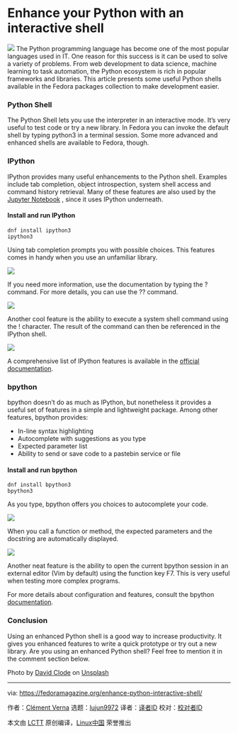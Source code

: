 Enhance your Python with an interactive shell
======
![](https://fedoramagazine.org/wp-content/uploads/2018/03/python-shells-816x345.jpg)
The Python programming language has become one of the most popular languages used in IT. One reason for this success is it can be used to solve a variety of problems. From web development to data science, machine learning to task automation, the Python ecosystem is rich in popular frameworks and libraries. This article presents some useful Python shells available in the Fedora packages collection to make development easier.

### Python Shell

The Python Shell lets you use the interpreter in an interactive mode. It’s very useful to test code or try a new library. In Fedora you can invoke the default shell by typing python3 in a terminal session. Some more advanced and enhanced shells are available to Fedora, though.

### IPython

IPython provides many useful enhancements to the Python shell. Examples include tab completion, object introspection, system shell access and command history retrieval. Many of these features are also used by the [Jupyter Notebook][1] , since it uses IPython underneath.

#### Install and run IPython
```
dnf install ipython3
ipython3

```

Using tab completion prompts you with possible choices. This features comes in handy when you use an unfamiliar library.

![][2]

If you need more information, use the documentation by typing the ? command. For more details, you can use the ?? command.

![][3]

Another cool feature is the ability to execute a system shell command using the ! character. The result of the command can then be referenced in the IPython shell.

![][4]

A comprehensive list of IPython features is available in the [official documentation][5].

### bpython

bpython doesn’t do as much as IPython, but nonetheless it provides a useful set of features in a simple and lightweight package. Among other features, bpython provides:

  * In-line syntax highlighting
  * Autocomplete with suggestions as you type
  * Expected parameter list
  * Ability to send or save code to a pastebin service or file



#### Install and run bpython
```
dnf install bpython3
bpython3

```

As you type, bpython offers you choices to autocomplete your code.

![][6]

When you call a function or method, the expected parameters and the docstring are automatically displayed.

![][7]

Another neat feature is the ability to open the current bpython session in an external editor (Vim by default) using the function key F7. This is very useful when testing more complex programs.

For more details about configuration and features, consult the bpython [documentation][8].

### Conclusion

Using an enhanced Python shell is a good way to increase productivity. It gives you enhanced features to write a quick prototype or try out a new library. Are you using an enhanced Python shell? Feel free to mention it in the comment section below.

Photo by [David Clode][9] on [Unsplash][10]


--------------------------------------------------------------------------------

via: https://fedoramagazine.org/enhance-python-interactive-shell/

作者：[Clément Verna][a]
选题：[lujun9972](https://github.com/lujun9972)
译者：[译者ID](https://github.com/译者ID)
校对：[校对者ID](https://github.com/校对者ID)

本文由 [LCTT](https://github.com/LCTT/TranslateProject) 原创编译，[Linux中国](https://linux.cn/) 荣誉推出

[a]:https://fedoramagazine.org/author/cverna/
[1]:https://ipython.org/notebook.html
[2]:https://fedoramagazine.org/wp-content/uploads/2018/03/ipython-tabcompletion.png
[3]:https://fedoramagazine.org/wp-content/uploads/2018/03/ipyhton_doc1.png
[4]:https://fedoramagazine.org/wp-content/uploads/2018/03/ipython_shell.png
[5]:https://ipython.readthedocs.io/en/stable/overview.html#main-features-of-the-interactive-shell
[6]:https://fedoramagazine.org/wp-content/uploads/2018/03/bpython1.png
[7]:https://fedoramagazine.org/wp-content/uploads/2018/03/bpython2.png
[8]:https://docs.bpython-interpreter.org/
[9]:https://unsplash.com/photos/d0CasEMHDQs?utm_source=unsplash&utm_medium=referral&utm_content=creditCopyText
[10]:https://unsplash.com/search/photos/python?utm_source=unsplash&utm_medium=referral&utm_content=creditCopyText
